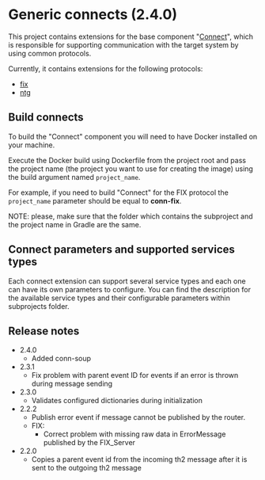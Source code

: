 # Generic connects (2.4.0)

This project contains extensions for the base component "[Connect](https://github.com/th2-net/th2-conn)", which is responsible for
supporting communication with the target system by using common protocols.

Currently, it contains extensions for the following protocols:
+ [fix](conn-fix/README.md)
+ [ntg](conn-ntg/README.md)

## Build connects

To build the "Connect" component you will need to have Docker installed on your machine.

Execute the Docker build using Dockerfile from the project root and pass the project name
(the project you want to use for creating the image) using the build argument named `project_name`.

For example, if you need to build "Connect" for the FIX protocol the `project_name` parameter should be equal to **conn-fix**.

NOTE: please, make sure that the folder which contains the subproject and the project name in Gradle are the same.

## Connect parameters and supported services types
Each connect extension can support several service types and each one can have its own parameters to configure.
You can find the description for the available service types and their configurable parameters within subprojects folder.

## Release notes
+ 2.4.0
  + Added conn-soup
+ 2.3.1
    + Fix problem with parent event ID for events if an error is thrown during message sending
+ 2.3.0
  + Validates configured dictionaries during initialization
+ 2.2.2
  + Publish error event if message cannot be published by the router.
  + FIX:
    + Correct problem with missing raw data in ErrorMessage published by the FIX_Server
+ 2.2.0
  + Copies a parent event id from the incoming th2 message after it is sent to the outgoing th2 message